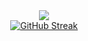 

<div align="center">
  <img src="https://skillicons.dev/icons?i=python,cpp" /><br>
</div>


<div align="center">
  <a href="https://git.io/streak-stats"><img src="https://streak-stats.demolab.com?user=realchef&theme=dark" alt="GitHub Streak" /></a>

</div>

